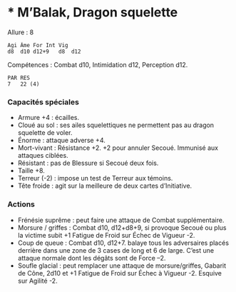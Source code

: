 # * M’Balak, Dragon squelette

Allure : 8

	Agi	Âme	For	Int	Vig
	d8	d10	d12+9	d8	d12

Compétences : Combat d10, Intimidation d12, Perception d12.

	PAR	RES
	7	22 (4)

### Capacités spéciales
- Armure +4 : écailles.
- Cloué au sol : ses ailes squelettiques ne permettent pas au dragon squelette de voler.
- Énorme : attaque adverse +4.
- Mort-vivant : Résistance +2. +2 pour annuler Secoué. Immunisé aux attaques ciblées.
- Résistant : pas de Blessure si Secoué deux fois.
- Taille +8.
- Terreur (-2) : impose un test de Terreur aux témoins.
- Tête froide : agit sur la meilleure de deux cartes d’Initiative.

### Actions
- Frénésie suprême : peut faire une attaque de Combat supplémentaire.
- Morsure / griffes : Combat d10, d12+d8+9, si provoque Secoué ou plus la victime subit +1 Fatigue de Froid sur Échec de Vigueur -2.
- Coup de queue : Combat d10, d12+7. balaye tous les adversaires placés derrière dans une zone de 3 cases de long et 6 de large. C’est une attaque normale dont les dégâts sont de Force –2.
- Soufle glacial : peut remplacer une attaque de morsure/griffes, Gabarit de Cône, 2d10 et +1 Fatigue de Froid sur Échec à Vigueur -2. Esquive sur Agilité -2.
